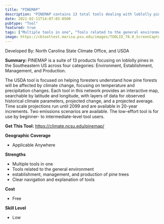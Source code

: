 ```yaml
---
title: "PINEMAP"
description: "PINEMAP contains 13 total tools dealing with loblolly pine trees in Southeastern US across four categories: Environment, Establishment, Management, and Production."
date: 2021-02-11T14:07:03-0500
pubtype: "Tool"
featured: true
tags: ["Multiple tools in one", "Tools related to the general environment", "establishment, management, and production of pine trees", "Clear navigation and explanation of tools"]
image: https://cbtooltest.marisa.psu.edu/images/TOOLID_78.0_ScreenCapture-1.png
---
```

Developed By: North Carolina State Climate Office, and USDA

**Summary:** PINEMAP is a suite of 13 products focusing on loblolly pines in the Southeastern US across four categories: Environment, Establishment, Management, and Production.

The USDA tool is focused on helping foresters understand how pine forests will be affected by climate change, focusing on temperature and precipitation changes. Each tool in this network provides an interactive map, searchable by latitude and longitude, with layers of data for observed historical climate parameters, projected change, and a projected average. Time scale projections run until 2099 and are available in 20-year increments. Two emissions scenarios are available. The low-effort tool is for use by beginner- to intermediate-level tool users.

__**Get This Tool:**__ https://climate.ncsu.edu/pinemap/

__**Geographic Coverage**__
- Applicable Anywhere

__**Strengths**__
-  Multiple tools in one
-   Tools related to the general environment
-   establishment, management, and production of pine trees
-  Clear navigation and explanation of tools

__**Cost**__
- Free

__**Skill Level**__
- Low

